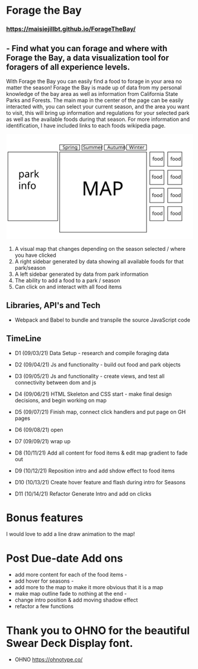 # Forage the Bay

### https://maisiejillbt.github.io/ForageTheBay/

## - Find what you can forage and where with Forage the Bay, a data visualization tool for foragers of all experience levels. 

With Forage the Bay you can easily find a food to forage in your area no matter the season! Forage the Bay is made up of data from my personal knowledge of the bay area as well as information from California State Parks and Forests. 
The main map in the center of the page can be easily interacted with, you can select your current season, and the area you want to visit, this will bring up information and regulations for your selected park as well as the available foods during that season. For more information and identification, I have included links to each foods wikipedia page. 

![](https://raw.githubusercontent.com/maisiejillbt/ForageTheBay/main/dist/assets/js_project_mockup.svg)

1) A visual map that changes depending on the season selected / where you have clicked  
2) A right sidebar generated by data showing all available foods for that park/season
3) A left sidebar generated by data from park information 
4) The ability to add a food to a park / season
5) Can click on and interact with all food items 

## Libraries, API's and Tech 
- Webpack and Babel to bundle and transpile the source JavaScript code

## TimeLine 

- D1 (09/03/21) Data Setup - research and compile foraging data 
- D2 (09/04/21) Js and functionality - build out food and park objects 
- D3 (09/05/21) Js and functionality - create views, and test all connectivity between dom and js
- D4 (09/06/21) HTML Skeleton and CSS start - make final design decisions, and begin working on map
- D5 (09/07/21) Finish map, connect click handlers and put page on GH pages
- D6 (09/08/21) open 
- D7 (09/09/21) wrap up 

- D8 (10/11/21) Add all content for food items & edit map gradient to fade out
- D9 (10/12/21) Reposition intro and add shdow effect to food items
- D10 (10/13/21) Create hover feature and flash during intro for Seasons 
- D11 (10/14/21) Refactor Generate Intro and add on clicks

# Bonus features 
 I would love to add a line draw animation to the map!

# Post Due-date Add ons
  - add more content for each of the food items -
  - add hover for seasons -
  - add more to the map to make it more obvious that it is a map
  - make map outline fade to nothing at the end - 
  - change intro position & add moving shadow effect
  - refactor a few functions

# Thank you to OHNO for the beautiful Swear Deck Display font. 
  - OHNO https://ohnotype.co/
